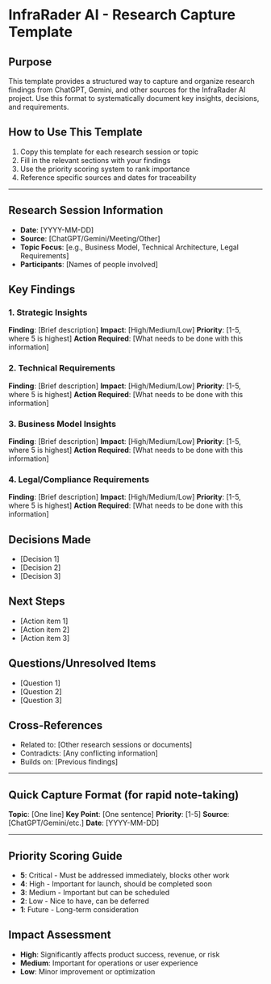# InfraRader AI - Research Capture Template

## Purpose

This template provides a structured way to capture and organize research findings from ChatGPT, Gemini, and other sources for the InfraRader AI project. Use this format to systematically document key insights, decisions, and requirements.

## How to Use This Template

1. Copy this template for each research session or topic
2. Fill in the relevant sections with your findings
3. Use the priority scoring system to rank importance
4. Reference specific sources and dates for traceability

---

## Research Session Information

- **Date**: [YYYY-MM-DD]
- **Source**: [ChatGPT/Gemini/Meeting/Other]
- **Topic Focus**: [e.g., Business Model, Technical Architecture, Legal Requirements]
- **Participants**: [Names of people involved]

## Key Findings

### 1. Strategic Insights

**Finding**: [Brief description]
**Impact**: [High/Medium/Low]
**Priority**: [1-5, where 5 is highest]
**Action Required**: [What needs to be done with this information]

### 2. Technical Requirements

**Finding**: [Brief description]
**Impact**: [High/Medium/Low]
**Priority**: [1-5, where 5 is highest]
**Action Required**: [What needs to be done with this information]

### 3. Business Model Insights

**Finding**: [Brief description]
**Impact**: [High/Medium/Low]
**Priority**: [1-5, where 5 is highest]
**Action Required**: [What needs to be done with this information]

### 4. Legal/Compliance Requirements

**Finding**: [Brief description]
**Impact**: [High/Medium/Low]
**Priority**: [1-5, where 5 is highest]
**Action Required**: [What needs to be done with this information]

## Decisions Made

- [Decision 1]
- [Decision 2]
- [Decision 3]

## Next Steps

- [Action item 1]
- [Action item 2]
- [Action item 3]

## Questions/Unresolved Items

- [Question 1]
- [Question 2]
- [Question 3]

## Cross-References

- Related to: [Other research sessions or documents]
- Contradicts: [Any conflicting information]
- Builds on: [Previous findings]

---

## Quick Capture Format (for rapid note-taking)

**Topic**: [One line]
**Key Point**: [One sentence]
**Priority**: [1-5]
**Source**: [ChatGPT/Gemini/etc.]
**Date**: [YYYY-MM-DD]

---

## Priority Scoring Guide

- **5**: Critical - Must be addressed immediately, blocks other work
- **4**: High - Important for launch, should be completed soon
- **3**: Medium - Important but can be scheduled
- **2**: Low - Nice to have, can be deferred
- **1**: Future - Long-term consideration

## Impact Assessment

- **High**: Significantly affects product success, revenue, or risk
- **Medium**: Important for operations or user experience
- **Low**: Minor improvement or optimization
